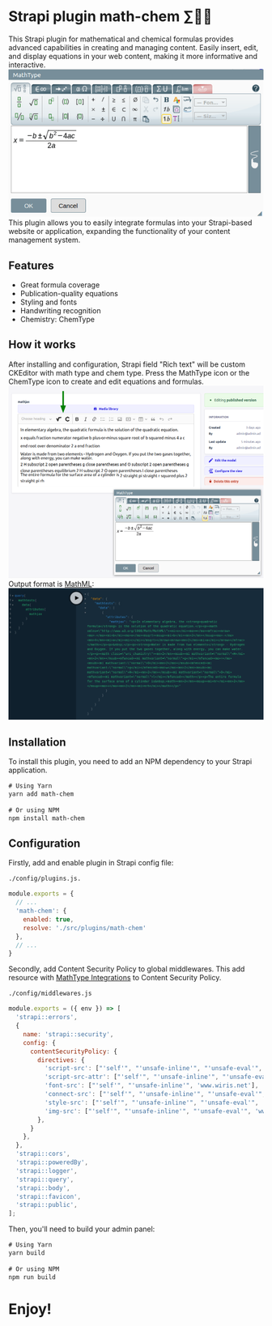 # Strapi plugin math-chem ∑🧪✨
This Strapi plugin for mathematical and chemical formulas provides advanced capabilities in creating and managing content. Easily insert, edit, and display equations in your web content, making it more informative and interactive. 
![img](https://raw.githubusercontent.com/devios327/strapi-math-chem/main/mathtype-panel-min.png)
This plugin allows you to easily integrate formulas into your Strapi-based website or application, expanding the functionality of your content management system.

## Features
- Great formula coverage
- Publication-quality equations
- Styling and fonts
- Handwriting recognition
- Chemistry: ChemType

## How it works
After installing and configuration, Strapi field "Rich text" will be custom CKEditor with math type and chem type.
Press the MathType icon or the ChemType icon to create and edit equations and formulas.
![img](https://raw.githubusercontent.com/devios327/strapi-math-chem/main/mathtype-editor-1-min.png)
Output format is [MathML](https://developer.mozilla.org/ru/docs/Web/MathML):
![img](https://raw.githubusercontent.com/devios327/strapi-math-chem/main/output-mathml-min.png)


## Installation
To install this plugin, you need to add an NPM dependency to your Strapi application.

```console
# Using Yarn
yarn add math-chem

# Or using NPM
npm install math-chem
```

## Configuration
Firstly, add and enable plugin in Strapi config file:
```
./config/plugins.js.
```

```js
module.exports = {
  // ...
  'math-chem': {
    enabled: true,
    resolve: './src/plugins/math-chem'
  },
  // ...
}
```
Secondly, add Content Security Policy to global middlewares. This add resource with [MathType Integrations](https://docs.wiris.com/mathtype/?lang=en) to Content Security Policy.
```
./config/middlewares.js
```

```js
module.exports = ({ env }) => [
  'strapi::errors',
  {
    name: 'strapi::security',
    config: {
      contentSecurityPolicy: {
        directives: {
          'script-src': ["'self'", "'unsafe-inline'", "'unsafe-eval'",  'www.wiris.net'],
          'script-src-attr': ["'self'", "'unsafe-inline'", "'unsafe-eval'", 'www.wiris.net'],
          'font-src': ["'self'", "'unsafe-inline'", 'www.wiris.net'],
          'connect-src': ["'self'", "'unsafe-inline'", "'unsafe-eval'", 'www.wiris.net'],
          'style-src': ["'self'", "'unsafe-inline'", "'unsafe-eval'", 'www.wiris.net'],
          'img-src': ["'self'", "'unsafe-inline'", "'unsafe-eval'", 'www.wiris.net'],
        },
      }
    },
  },
  'strapi::cors',
  'strapi::poweredBy',
  'strapi::logger',
  'strapi::query',
  'strapi::body',
  'strapi::favicon',
  'strapi::public',
];
```

Then, you'll need to build your admin panel:
```console
# Using Yarn
yarn build

# Or using NPM
npm run build
```

# Enjoy!
